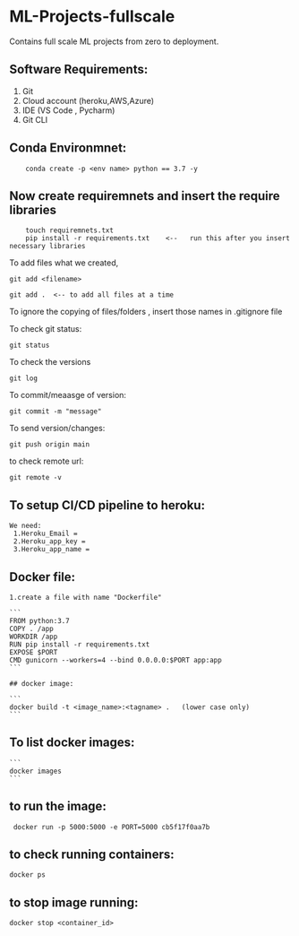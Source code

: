 # ML-Projects-fullscale

Contains full scale ML projects from  zero to deployment.


## Software Requirements:

1. Git
2. Cloud account (heroku,AWS,Azure)
3. IDE (VS Code , Pycharm)
4. Git CLI

## Conda Environmnet:

```
    conda create -p <env name> python == 3.7 -y
```
## Now create requiremnets and insert the require libraries
```
    touch requiremnets.txt  
    pip install -r requirements.txt    <--   run this after you insert necessary libraries

```

To add files what we created,
```
git add <filename>
```
```
git add .  <-- to add all files at a time
```

To ignore the copying of files/folders , insert those names in .gitignore file

To check git status:
```
git status
```

To check the versions
```
git log
``` 

To commit/meaasge of version:

```
git commit -m "message"
```

To send version/changes:

```
git push origin main
```

to check remote url:

```
git remote -v
```

## To setup CI/CD pipeline to heroku:
    We need:
     1.Heroku_Email = 
     2.Heroku_app_key = 
     3.Heroku_app_name =


## Docker file:

    1.create a file with name "Dockerfile"

    ```
    FROM python:3.7
    COPY . /app
    WORKDIR /app
    RUN pip install -r requirements.txt
    EXPOSE $PORT
    CMD gunicorn --workers=4 --bind 0.0.0.0:$PORT app:app
    ```

    ## docker image:

    ```
    docker build -t <image_name>:<tagname> .   (lower case only)
    ```

## To list docker images:
    ```
    docker images  
    ```



## to run the image:
```
 docker run -p 5000:5000 -e PORT=5000 cb5f17f0aa7b
```
## to check running containers:
```
docker ps
```
## to stop image running:
```
docker stop <container_id>
```